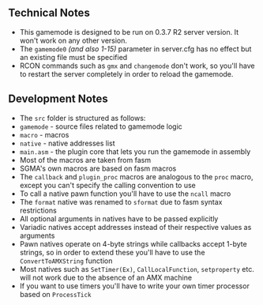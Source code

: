 ## Technical Notes

* This gamemode is designed to be run on 0.3.7 R2 server version. It won't work on any other version.
* The `gamemode0` *(and also 1-15)* parameter in server.cfg has no effect but an existing file must be specified
* RCON commands such as `gmx` and `changemode` don't work, so you'll have to restart the server completely in order to reload the gamemode.

## Development Notes

* The `src` folder is structured as follows:
 * `gamemode` - source files related to gamemode logic
 * `macro` - macros
 * `native` - native addresses list
 * `main.asm` - the plugin core that lets you run the gamemode in assembly
* Most of the macros are taken from fasm
* SGMA's own macros are based on fasm macros
* The `callback` and `plugin_proc` macros are analogous to the `proc` macro, except you can't specify the calling convention to use
* To call a native pawn function you'll have to use the `ncall` macro
* The `format` native was renamed to `sformat` due to fasm syntax restrictions
* All optional arguments in natives have to be passed explicitly
* Variadic natives accept addresses instead of their respective values as arguments
* Pawn natives operate on 4-byte strings while callbacks accept 1-byte strings, so in order to extend these you'll have to use the `ConvertToAMXString` function
* Most natives such as `SetTimer(Ex)`, `CallLocalFunction`, `setproperty` etc. will not work due to the absence of an AMX machine
* If you want to use timers you'll have to write your own timer processor based on `ProcessTick`
